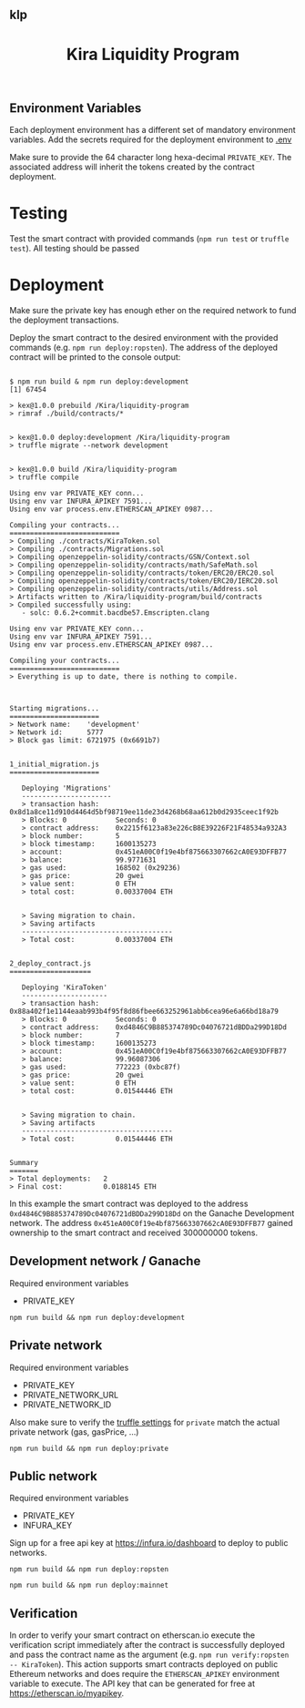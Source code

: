 ## klp

<div align="center">
  <h1>Kira Liquidity Program</h1>
  <br/>  
</div>

## Environment Variables

Each deployment environment has a different set of mandatory environment variables. Add the secrets required for the deployment environment to [.env](./.env)

Make sure to provide the 64 character long hexa-decimal `PRIVATE_KEY`. The associated address will inherit the tokens created by the contract deployment.

# Testing

Test the smart contract with provided commands (`npm run test` or `truffle test`). All testing should be passed

# Deployment

Make sure the private key has enough ether on the required network to fund the deployment transactions.

Deploy the smart contract to the desired environment with the provided commands (e.g. `npm run deploy:ropsten`). The address of the deployed contract will be printed to the console output:

```

$ npm run build & npm run deploy:development
[1] 67454

> kex@1.0.0 prebuild /Kira/liquidity-program
> rimraf ./build/contracts/*


> kex@1.0.0 deploy:development /Kira/liquidity-program
> truffle migrate --network development


> kex@1.0.0 build /Kira/liquidity-program
> truffle compile

Using env var PRIVATE_KEY conn...
Using env var INFURA_APIKEY 7591...
Using env var process.env.ETHERSCAN_APIKEY 0987...

Compiling your contracts...
===========================
> Compiling ./contracts/KiraToken.sol
> Compiling ./contracts/Migrations.sol
> Compiling openzeppelin-solidity/contracts/GSN/Context.sol
> Compiling openzeppelin-solidity/contracts/math/SafeMath.sol
> Compiling openzeppelin-solidity/contracts/token/ERC20/ERC20.sol
> Compiling openzeppelin-solidity/contracts/token/ERC20/IERC20.sol
> Compiling openzeppelin-solidity/contracts/utils/Address.sol
> Artifacts written to /Kira/liquidity-program/build/contracts
> Compiled successfully using:
   - solc: 0.6.2+commit.bacdbe57.Emscripten.clang

Using env var PRIVATE_KEY conn...
Using env var INFURA_APIKEY 7591...
Using env var process.env.ETHERSCAN_APIKEY 0987...

Compiling your contracts...
===========================
> Everything is up to date, there is nothing to compile.



Starting migrations...
======================
> Network name:    'development'
> Network id:      5777
> Block gas limit: 6721975 (0x6691b7)


1_initial_migration.js
======================

   Deploying 'Migrations'
   ----------------------
   > transaction hash:    0x8d1a8ce11d910d4464d5bf98719ee11de23d4268b68aa612b0d2935ceec1f92b
   > Blocks: 0            Seconds: 0
   > contract address:    0x2215f6123a83e226cB8E39226F21F48534a932A3
   > block number:        5
   > block timestamp:     1600135273
   > account:             0x451eA00C0f19e4bf875663307662cA0E93DFFB77
   > balance:             99.9771631
   > gas used:            168502 (0x29236)
   > gas price:           20 gwei
   > value sent:          0 ETH
   > total cost:          0.00337004 ETH


   > Saving migration to chain.
   > Saving artifacts
   -------------------------------------
   > Total cost:          0.00337004 ETH


2_deploy_contract.js
====================

   Deploying 'KiraToken'
   ---------------------
   > transaction hash:    0x88a402f1e1144eaab993b4f95f8d86fbee663252961abb6cea96e6a66bd18a79
   > Blocks: 0            Seconds: 0
   > contract address:    0xd4846C9B885374789Dc04076721dBDDa299D18Dd
   > block number:        7
   > block timestamp:     1600135273
   > account:             0x451eA00C0f19e4bf875663307662cA0E93DFFB77
   > balance:             99.96087306
   > gas used:            772223 (0xbc87f)
   > gas price:           20 gwei
   > value sent:          0 ETH
   > total cost:          0.01544446 ETH


   > Saving migration to chain.
   > Saving artifacts
   -------------------------------------
   > Total cost:          0.01544446 ETH


Summary
=======
> Total deployments:   2
> Final cost:          0.0188145 ETH
```

In this example the smart contract was deployed to the address `0xd4846C9B885374789Dc04076721dBDDa299D18Dd` on the Ganache Development network. The address `0x451eA00C0f19e4bf875663307662cA0E93DFFB77` gained ownership to the smart contract and received 300000000 tokens.

## Development network / Ganache

Required environment variables

- PRIVATE_KEY

```
npm run build && npm run deploy:development
```

## Private network

Required environment variables

- PRIVATE_KEY
- PRIVATE_NETWORK_URL
- PRIVATE_NETWORK_ID

Also make sure to verify the [truffle settings](./truffle-config.js) for `private` match the actual private network (gas, gasPrice, ...)

```
npm run build && npm run deploy:private
```

## Public network

Required environment variables

- PRIVATE_KEY
- INFURA_KEY

Sign up for a free api key at https://infura.io/dashboard to deploy to public networks.

```
npm run build && npm run deploy:ropsten
```

```
npm run build && npm run deploy:mainnet
```

## Verification

In order to verify your smart contract on etherscan.io execute the verification script immediately after the contract is successfully deployed and pass the contract name as the argument (e.g. `npm run verify:ropsten -- KiraToken`).
This action supports smart contracts deployed on public Ethereum networks and does require the `ETHERSCAN_APIKEY` environment variable to execute. The API key that can be generated for free at https://etherscan.io/myapikey.
